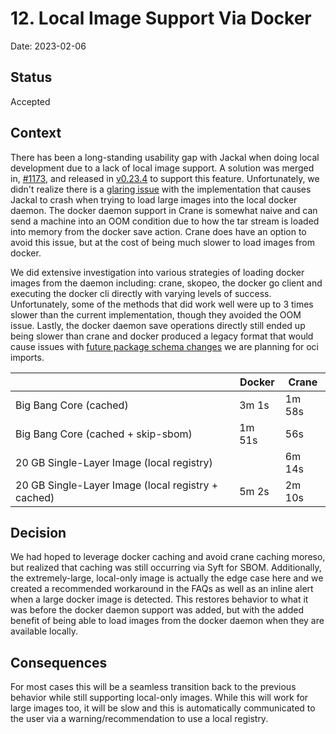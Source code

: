 # 12. Local Image Support Via Docker

Date: 2023-02-06

## Status

Accepted

## Context

There has been a long-standing usability gap with Jackal when doing local development due to a lack of local image support. A solution was merged in, [#1173](https://github.com/defenseunicorns/jackal/pull/1173), and released in [v0.23.4](https://github.com/defenseunicorns/jackal/releases/tag/v0.23.4) to support this feature. Unfortunately, we didn't realize there is a [glaring issue](https://github.com/defenseunicorns/jackal/issues/1214) with the implementation that causes Jackal to crash when trying to load large images into the local docker daemon.  The docker daemon support in Crane is somewhat naive and can send a machine into an OOM condition due to how the tar stream is loaded into memory from the docker save action. Crane does have an option to avoid this issue, but at the cost of being much slower to load images from docker.

We did extensive investigation into various strategies of loading docker images from the daemon including: crane, skopeo, the docker go client and executing the docker cli directly with varying levels of success. Unfortunately, some of the methods that did work well were up to 3 times slower than the current implementation, though they avoided the OOM issue. Lastly, the docker daemon save operations directly still ended up being slower than crane and docker produced a legacy format that would cause issues with [future package schema changes](https://github.com/defenseunicorns/jackal/issues/1319) we are planning for oci imports.

|                                                    | **Docker** | **Crane** |
| -------------------------------------------------- | ---------- | --------- |
| Big Bang Core (cached)                             | 3m 1s      | 1m 58s    |
| Big Bang Core (cached + skip-sbom)                 | 1m 51s     | 56s       |
| 20 GB Single-Layer Image (local registry)          |            | 6m 14s    |
| 20 GB Single-Layer Image (local registry + cached) | 5m 2s      | 2m 10s    |

## Decision

We had hoped to leverage docker caching and avoid crane caching moreso, but realized that caching was still occurring via Syft for SBOM. Additionally, the extremely-large, local-only image is actually the edge case here and we created a recommended workaround in the FAQs as well as an inline alert when a large docker image is detected. This restores behavior to what it was before the docker daemon support was added, but with the added benefit of being able to load images from the docker daemon when they are available locally.

## Consequences

For most cases this will be a seamless transition back to the previous behavior while still supporting local-only images. While this will work for large images too, it will be slow and this is automatically communicated to the user via a warning/recommendation to use a local registry.
